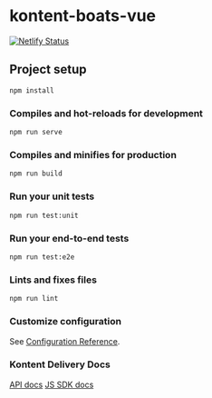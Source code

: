 # kontent-boats-vue
[![Netlify Status](https://api.netlify.com/api/v1/badges/92c399e9-03d3-4e93-aa6e-b1a121c734b9/deploy-status)](https://app.netlify.com/sites/kontent-boats-vue/deploys)

## Project setup
```
npm install
```

### Compiles and hot-reloads for development
```
npm run serve
```

### Compiles and minifies for production
```
npm run build
```

### Run your unit tests
```
npm run test:unit
```

### Run your end-to-end tests
```
npm run test:e2e
```

### Lints and fixes files
```
npm run lint
```

### Customize configuration
See [Configuration Reference](https://cli.vuejs.org/config/).

### Kontent Delivery Docs

[API docs](https://docs.kontent.ai/tutorials/develop-apps/get-started/getting-development-resources)
[JS SDK docs](https://github.com/Kentico/kontent-delivery-sdk-js/blob/master/DOCS.md)
